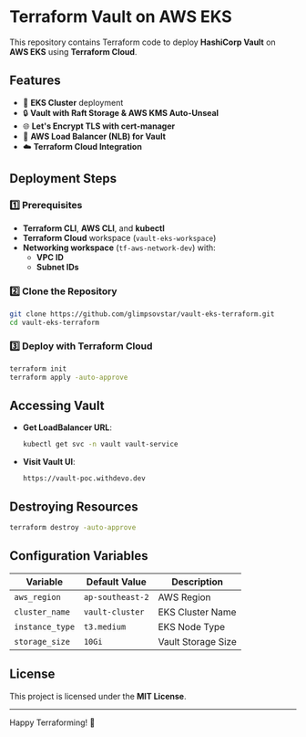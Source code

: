 # Terraform Vault on AWS EKS

This repository contains Terraform code to deploy **HashiCorp Vault** on **AWS EKS** using **Terraform Cloud**.

## Features
- 🚀 **EKS Cluster** deployment
- 🔒 **Vault with Raft Storage & AWS KMS Auto-Unseal**
- 🌐 **Let's Encrypt TLS with cert-manager**
- 🔗 **AWS Load Balancer (NLB) for Vault**
- ☁️ **Terraform Cloud Integration**

## Deployment Steps

### 1️⃣ Prerequisites
- **Terraform CLI**, **AWS CLI**, and **kubectl**
- **Terraform Cloud** workspace (`vault-eks-workspace`)
- **Networking workspace** (`tf-aws-network-dev`) with:
  - **VPC ID**
  - **Subnet IDs**

### 2️⃣ Clone the Repository
```sh
git clone https://github.com/glimpsovstar/vault-eks-terraform.git
cd vault-eks-terraform
```

### 3️⃣ Deploy with Terraform Cloud
```sh
terraform init
terraform apply -auto-approve
```

## Accessing Vault
- **Get LoadBalancer URL**:  
  ```sh
  kubectl get svc -n vault vault-service
  ```
- **Visit Vault UI**:  
  ```
  https://vault-poc.withdevo.dev
  ```

## Destroying Resources
```sh
terraform destroy -auto-approve
```

## Configuration Variables
| Variable        | Default Value         | Description |
|----------------|----------------------|-------------|
| `aws_region`   | `ap-southeast-2`           | AWS Region |
| `cluster_name` | `vault-cluster`       | EKS Cluster Name |
| `instance_type` | `t3.medium`          | EKS Node Type |
| `storage_size` | `10Gi`                | Vault Storage Size |

## License
This project is licensed under the **MIT License**.

---

Happy Terraforming! 🚀

